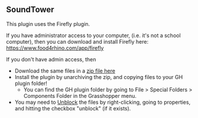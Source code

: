 ## SoundTower

This plugin uses the Firefly plugin. 

If you have administrator access to your computer, (i.e. it's not a school computer), then you can download and install Firefly here:
https://www.food4rhino.com/app/firefly

If you don't have admin access, then 
  - Download the same files in a [zip file here](https://github.com/dantaeyoung/GrasshopperArsenal/blob/master/_LIBRARIES/Firefly%201.0.0.70%2064%20bit%20_%20ZIP.zip
)
  - Install the plugin by unarchiving the zip, and copying files to your GH plugin folder! 
    - You can find the GH plugin folder by going to File > Special Folders > Components Folder in the Grasshopper menu.
  - You may need to [Unblock](https://www.thewindowsclub.com/fix-windows-blocked-access-file) the files by right-clicking, going to properties, and hitting the checkbox "unblock" (if it exists).

